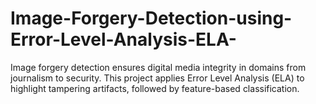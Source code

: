# Image-Forgery-Detection-using-Error-Level-Analysis-ELA-
Image forgery detection ensures digital media integrity in domains from journalism to security.  This project applies Error Level Analysis (ELA) to highlight tampering artifacts, followed by  feature-based classification. 
